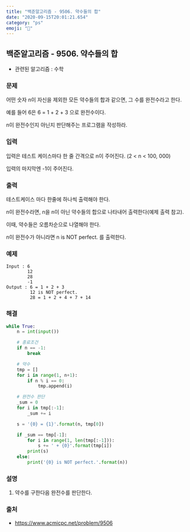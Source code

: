 ```yaml
---
title: "백준알고리즘 - 9506. 약수들의 합"
date: "2020-09-15T20:01:21.654"
category: "ps"
emoji: "🌄"
---
```


## 백준알고리즘 - 9506. 약수들의 합

- 관련된 알고리즘 : 수학

### 문제

어떤 숫자 n이 자신을 제외한 모든 약수들의 합과 같으면, 그 수를 완전수라고 한다. 

예를 들어 6은 6 = 1 + 2 + 3 으로 완전수이다.

n이 완전수인지 아닌지 판단해주는 프로그램을 작성하라.

### 입력

입력은 테스트 케이스마다 한 줄 간격으로 n이 주어진다. (2 < n < 100, 000)

입력의 마지막엔 -1이 주어진다.

### 출력

테스트케이스 마다 한줄에 하나씩 출력해야 한다.

n이 완전수라면, n을 n이 아닌 약수들의 합으로 나타내어 출력한다(예제 출력 참고).

이때, 약수들은 오름차순으로 나열해야 한다.

n이 완전수가 아니라면 n is NOT perfect. 를 출력한다.

### 예제

```
Input : 6
        12
        28
        -1
Output : 6 = 1 + 2 + 3
         12 is NOT perfect.
         28 = 1 + 2 + 4 + 7 + 14
```

### 해결

```python
while True:
    n = int(input())

    # 종료조건
    if n == -1:
        break

    # 약수
    tmp = []
    for i in range(1, n+1):
        if n % i == 0:
            tmp.append(i)

    # 완전수 판단
    _sum = 0
    for i in tmp[:-1]:
        _sum += i

    s = '{0} = {1}'.format(n, tmp[0])

    if _sum == tmp[-1]:
        for i in range(1, len(tmp[:-1])):
            s += ' + {0}'.format(tmp[i])
        print(s)
    else:
        print('{0} is NOT perfect.'.format(n))
```

### 설명

1. 약수를 구한다음 완전수를 판단한다.

### 출처

- https://www.acmicpc.net/problem/9506